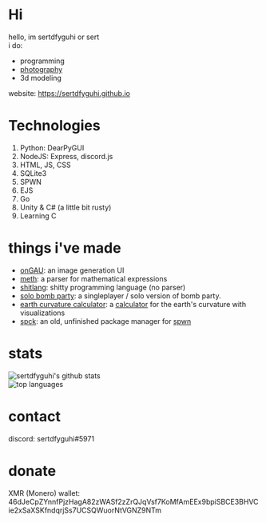 # Hi
hello, im sertdfyguhi or sert  
i do:
- programming
- [photography](https://sertdfyguhi.github.io/photography.html)  
- 3d modeling

website: https://sertdfyguhi.github.io

# Technologies
1. Python: DearPyGUI
2. NodeJS: Express, discord.js
3. HTML, JS, CSS
4. SQLite3
6. SPWN
7. EJS
8. Go
9. Unity & C# (a little bit rusty)
10. Learning C

# things i've made
- [onGAU](https://github.com/sertdfyguhi/onGAU): an image generation UI
- [meth](https://github.com/sertdfyguhi/meth): a parser for mathematical expressions
- [shitlang](https://github.com/sertdfyguhi/shitlang): shitty programming language (no parser)
- [solo bomb party](https://sertdfyguhi.github.io/solo-bomb-party): a singleplayer / solo version of bomb party.
- [earth curvature calculator](https://github.com/sertdfyguhi/earth-curvature): a [calculator](https://sertdfyguhi.github.io/earth-curvature) for the earth's curvature with visualizations
- [spck](https://github.com/sertdfyguhi/spck-server): an old, unfinished package manager for [spwn](https://github.com/Spu7Nix/SPWN-language)

# stats
![sertdfyguhi's github stats](https://github-readme-stats.vercel.app/api?username=sertdfyguhi&show_icons=true&theme=dracula)  
![top languages](https://github-readme-stats.vercel.app/api/top-langs?username=sertdfyguhi&layout=compact&theme=dracula)  

# contact
discord: sertdfyguhi#5971

# donate
XMR (Monero) wallet: 46dJeCpZYnnfPjzHagA82zWASf2zZrQJqVsf7KoMfAmEEx9bpiSBCE3BHVCie2xSaXSKfndqrjSs7UCSQWuorNtVGNZ9NTm
